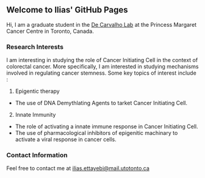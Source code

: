 ## Welcome to Ilias' GitHub Pages
 
 Hi, I am a graduate student in the [De Carvalho Lab](http://www.decarvalholab.org/) at the Princess Margaret Cancer Centre in Toronto, Canada.

### Research Interests

I am interesting in studying the role of Cancer Initiating Cell in the context of colorectal cancer. More specifically, I am interested in studying mechanisms involved in regulating cancer stemness. Some key topics of interest include :

1. Epigentic therapy  
* The use of DNA Demythlating Agents to tarket Cancer Initiating Cell.

2. Innate Immunity
* The role of activating a innate immune response in  Cancer Initiating Cell.
* The use of pharmacological inhibitors of epigenitic machinary to activate a viral response in cancer cells.

### Contact Information
Feel free to contact me at ilias.ettayebi@mail.utotonto.ca

